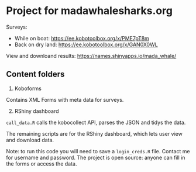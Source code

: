 # Project for madawhalesharks.org

Surveys: 
 
+ While on boat: https://ee.kobotoolbox.org/x/PME7pT8m
+ Back on dry land: https://ee.kobotoolbox.org/x/GAN0X0WL

View and downloand results: https://names.shinyapps.io/mada_whale/

## Content folders

1. Koboforms

Contains XML Forms with meta data for surveys. 

2. RShiny dashboard

`call_data.R` calls the kobocollect API, parses the JSON and tidys the data. 

The remaining scripts are for the RShiny dashboard, which lets user view and download data. 

Note: to run this code you will need to save a `login_creds.R` file. Contact me for username and password. The project is open source: anyone can fill in the forms or access the data. 
